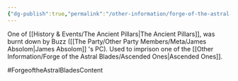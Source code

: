 ```yaml
---
{"dg-publish":true,"permalink":"/other-information/forge-of-the-astral-blades/locations/the-elderwood/","updated":"2025-06-10T19:04:32.137+01:00"}
---
```


One of [[History & Events/The Ancient Pillars\|The Ancient Pillars]], was burnt down by Buzz ([[The Party/Other Party Members/Meta/James Absolom\|James Absolom]] 's PC). Used to imprison one of the [[Other Information/Forge of the Astral Blades/Ascended Ones\|Ascended Ones]].

#ForgeoftheAstralBladesContent 
